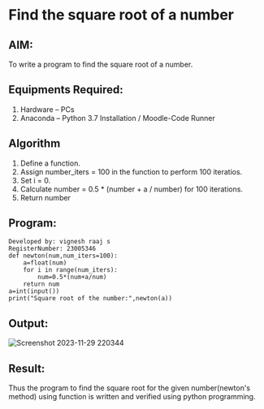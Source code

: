 # Find the square root of a number

## AIM:
To write a program to find the square root of a number.

## Equipments Required:
1. Hardware – PCs
2. Anaconda – Python 3.7 Installation / Moodle-Code Runner

## Algorithm
1. Define a function.
2. Assign number_iters = 100 in the function to perform 100 iteratios.
3. Set i = 0.
4. Calculate  number = 0.5 * (number + a / number) for 100 iterations.
5. Return number

## Program:
```
Developed by: vignesh raaj s
RegisterNumber: 23005346
def newton(num,num_iters=100):
    a=float(num)
    for i in range(num_iters):
        num=0.5*(num+a/num)
    return num
a=int(input())
print("Square root of the number:",newton(a))

```

## Output:
![Screenshot 2023-11-29 220344](https://github.com/vigneshraaj00/Square-root-of-a-number/assets/138849113/981a59b2-e810-4959-8251-f51b713c5492)


## Result:
Thus the program to find the square root for the given number(newton's method) using function is written and verified using python programming.
